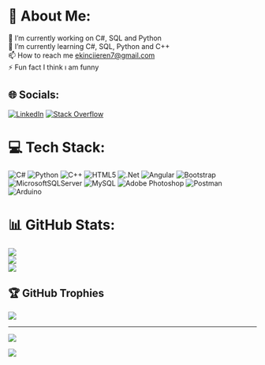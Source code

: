 # 💫 About Me:
🔭 I’m currently working on C#, SQL and Python<br>🌱 I’m currently learning C#, SQL, Python and C++<br>📫 How to reach me ekinciieren7@gmail.com<br>⚡ Fun fact I think ı am funny


## 🌐 Socials:
[![LinkedIn](https://img.shields.io/badge/LinkedIn-%230077B5.svg?logo=linkedin&logoColor=white)](https://linkedin.com/in/www.linkedin.com/in/eren-ekinci-h0028347) [![Stack Overflow](https://img.shields.io/badge/-Stackoverflow-FE7A16?logo=stack-overflow&logoColor=white)](https://stackoverflow.com/users/23492204) 

# 💻 Tech Stack:
![C#](https://img.shields.io/badge/c%23-%23239120.svg?style=for-the-badge&logo=csharp&logoColor=white) ![Python](https://img.shields.io/badge/python-3670A0?style=for-the-badge&logo=python&logoColor=ffdd54) ![C++](https://img.shields.io/badge/c++-%2300599C.svg?style=for-the-badge&logo=c%2B%2B&logoColor=white) ![HTML5](https://img.shields.io/badge/html5-%23E34F26.svg?style=for-the-badge&logo=html5&logoColor=white) ![.Net](https://img.shields.io/badge/.NET-5C2D91?style=for-the-badge&logo=.net&logoColor=white) ![Angular](https://img.shields.io/badge/angular-%23DD0031.svg?style=for-the-badge&logo=angular&logoColor=white) ![Bootstrap](https://img.shields.io/badge/bootstrap-%238511FA.svg?style=for-the-badge&logo=bootstrap&logoColor=white) ![MicrosoftSQLServer](https://img.shields.io/badge/Microsoft%20SQL%20Server-CC2927?style=for-the-badge&logo=microsoft%20sql%20server&logoColor=white) ![MySQL](https://img.shields.io/badge/mysql-%2300000f.svg?style=for-the-badge&logo=mysql&logoColor=white) ![Adobe Photoshop](https://img.shields.io/badge/adobe%20photoshop-%2331A8FF.svg?style=for-the-badge&logo=adobe%20photoshop&logoColor=white) ![Postman](https://img.shields.io/badge/Postman-FF6C37?style=for-the-badge&logo=postman&logoColor=white) ![Arduino](https://img.shields.io/badge/-Arduino-00979D?style=for-the-badge&logo=Arduino&logoColor=white)
# 📊 GitHub Stats:
![](https://github-readme-stats.vercel.app/api?username=NEREICNIKE&theme=dark&hide_border=false&include_all_commits=false&count_private=false)<br/>
![](https://github-readme-streak-stats.herokuapp.com/?user=NEREICNIKE&theme=dark&hide_border=false)<br/>
![](https://github-readme-stats.vercel.app/api/top-langs/?username=NEREICNIKE&theme=dark&hide_border=false&include_all_commits=false&count_private=false&layout=compact)

## 🏆 GitHub Trophies
![](https://github-profile-trophy.vercel.app/?username=NEREICNIKE&theme=dark&no-frame=false&no-bg=true&margin-w=4)

---
[![](https://visitcount.itsvg.in/api?id=NEREICNIKE&icon=2&color=0)](https://visitcount.itsvg.in)

<!-- Proudly created with GPRM ( https://gprm.itsvg.in ) -->
![](https://i.pinimg.com/originals/ef/2d/b0/ef2db0885d94fd149a4b7914923bb2a3.gif)
